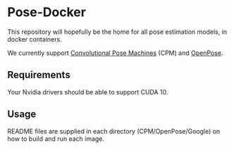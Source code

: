 # Pose-Docker

This repository will hopefully be the home for all pose estimation models, in docker containers.

We currently support [Convolutional Pose Machines](https://github.com/timctho/convolutional-pose-machines-tensorflow) (CPM) and [OpenPose](https://github.com/CMU-Perceptual-Computing-Lab/openpose).

## Requirements
Your Nvidia drivers should be able to support CUDA 10. 


## Usage
README files are supplied in each directory (CPM/OpenPose/Google) on how to build and run each image.